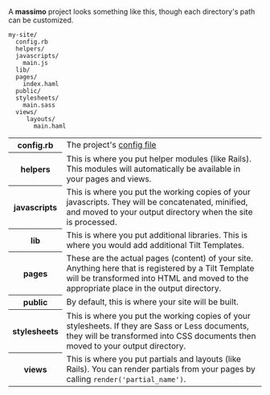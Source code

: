 A **massimo** project looks something like this, though each directory's path can be customized.

    my-site/
      config.rb
      helpers/
      javascripts/
        main.js
      lib/
      pages/
        index.haml
      public/
      stylesheets/
        main.sass
      views/
         layouts/
           main.haml
           
<table>
  <tbody>
    <tr>
      <th>config.rb</th>
      <td>The project's <a href="/massimo/config/">config file</a></td>
    </tr>
    <tr>
      <th>helpers</th>
      <td>This is where you put helper modules (like Rails). This modules will automatically be available in your pages and views.</td>
    </tr>
    <tr>
      <th>javascripts</th>
      <td>This is where you put the working copies of your javascripts. They will be concatenated, minified, and moved to your output directory when the site is processed.</td>
    </tr>
    <tr>
      <th>lib</th>
      <td>This is where you put additional libraries. This is where you would add additional Tilt&nbsp;Templates.</td>
    </tr>
    <tr>
      <th>pages</th>
      <td>These are the actual pages (content) of your site. Anything here that is registered by a Tilt Template will be transformed into HTML and moved to the appropriate place in the output&nbsp;directory.</td>
    </tr>
    <tr>
      <th>public</th>
      <td>By default, this is where your site will be built.</td>
    </tr>
    <tr>
      <th>stylesheets</th>
      <td>This is where you put the working copies of your stylesheets. If they are Sass or Less documents, they will be transformed into CSS documents then moved to your output&nbsp;directory.</td>
    </tr>
    <tr>
      <th>views</th>
      <td>This is where you put partials and layouts (like Rails). You can render partials from your pages by calling <code>render('partial_name')</code>.</td>
    </tr>
  </tbody>
</table>
